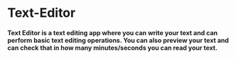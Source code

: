# Text-Editor



#### Text Editor is a text editing app where you can write your text and can perform basic text editing operations. You can also preview your text and can check that in how many minutes/seconds you can read your text.
